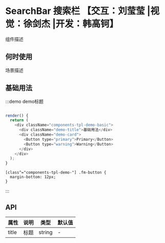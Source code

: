 # SearchBar 搜索栏 【交互：刘莹莹 |视觉：徐剑杰 |开发：韩高钶】

组件描述

## 何时使用

场景描述

## 基础用法

:::demo demo标题

```js

render() {
  return (
    <div className="components-tpl-demo-basic">
      <div className="demo-title">基础用法</div>
      <div className="demo-card">
        <Button type="primary">Primary</Button>
        <Button type="warning">Warning</Button>
      </div>
    </div>
  );
}
```

```less
[class^="components-tpl-demo-"] .fm-button {
  margin-bottom: 12px;
}
```

:::

## API

| 属性 | 说明         | 类型                                            | 默认值    |
| ---- | ------------ | ----------------------------------------------- | --------- |
| title | 标题 | string | - |


